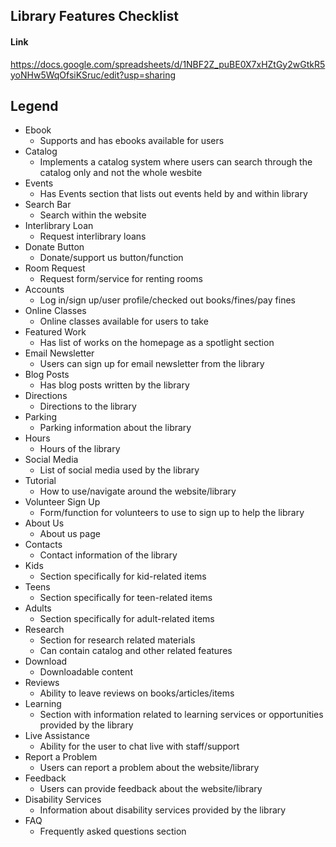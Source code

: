 ## Library Features Checklist

#### Link
https://docs.google.com/spreadsheets/d/1NBF2Z_puBE0X7xHZtGy2wGtkR5yoNHw5WqOfsiKSruc/edit?usp=sharing

## Legend
* Ebook
    * Supports and has ebooks available for users
* Catalog
    * Implements a catalog system where users can search through the catalog only and not the whole wesbite
* Events
    * Has Events section that lists out events held by and within library
* Search Bar
    * Search within the website
* Interlibrary Loan
    * Request interlibrary loans
* Donate Button
    * Donate/support us button/function
* Room Request
    * Request form/service for renting rooms
* Accounts
    * Log in/sign up/user profile/checked out books/fines/pay fines
* Online Classes
    * Online classes available for users to take
* Featured Work
    * Has list of works on the homepage as a spotlight section
* Email Newsletter
    * Users can sign up for email newsletter from the library
* Blog Posts
    * Has blog posts written by the library
* Directions
    * Directions to the library
* Parking
    * Parking information about the library
* Hours
    * Hours of the library
* Social Media
    * List of social media used by the library
* Tutorial
    * How to use/navigate around the website/library
* Volunteer Sign Up
    * Form/function for volunteers to use to sign up to help the library
* About Us
    * About us page
* Contacts
    * Contact information of the library
* Kids
    * Section specifically for kid-related items
* Teens
    * Section specifically for teen-related items
* Adults
    * Section specifically for adult-related items
* Research
    * Section for research related materials
    * Can contain catalog and other related features
* Download
    * Downloadable content
* Reviews
    * Ability to leave reviews on books/articles/items
* Learning
    * Section with information related to learning services or opportunities provided by the library
* Live Assistance
    * Ability for the user to chat live with staff/support
* Report a Problem
    * Users can report a problem about the website/library
* Feedback
    * Users can provide feedback about the website/library
* Disability Services
    * Information about disability services provided by the library
* FAQ
    * Frequently asked questions section
